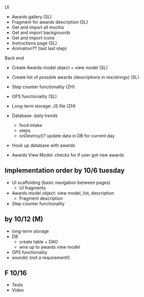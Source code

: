 UI 
- Awards gallery (SL)
- Fragment for awards description (SL)
- Get and import all mochis 
- Get and import backgrounds
- Get and import icons 
- Instructions page (SL) 
- Animation?? (last last step) 


Back end
- Create Awards model object + view model (SL)
- Create list of possible awards (descriptions in res/strings) (SL)
- Step counter functionality (ZH) 
- GPS functionality (SL)
- Long-term storage: JS file (ZH) 


- Database: daily trends
	- food intake
	- steps 
	- onDestroy()? update data in DB for current day 
- Hook up database with awards 
- Awards View Model: checks for if user got new awards

Implementation order 
by 10/6 tuesday 
--------------------
- UI scaffolding (basic navigation between pages)
	- UI fragments 
- Awards model object: view model, list, description 
	- Fragment description
- Step counter functionality 

by 10/12 (M) 
--------------------
- long-term storage
- DB 
	- create table + DAO 
	- wire up to awards view model 
- GPS functionality
- sounds! (not a requirement!) 

F 10/16
---------------------
- Tests
- Video 
